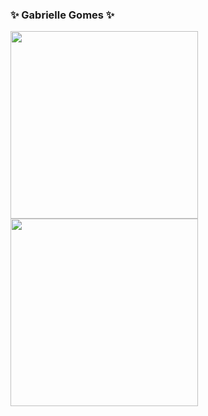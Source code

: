 ### ✨ Gabrielle Gomes ✨

<div>
  <img height="300em" src="https://github-readme-stats.vercel.app/api?username=gabriellegomess&theme=midnight-purple&show_icons=true">
  <img height="300em" src="https://github-readme-stats.vercel.app/api/top-langs/?username=gabriellegomess&layout=donut-vertical&theme=midnight-purple&hide_progress=true">
</div>
